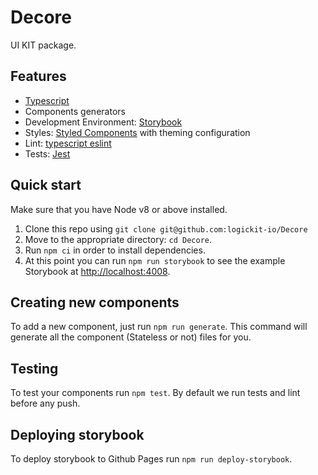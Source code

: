 # Decore

UI KIT package.

## Features

- [Typescript](https://www.typescriptlang.org)
- Components generators
- Development Environment: [Storybook](https://storybook.js.org/)
- Styles: [Styled Components](https://www.styled-components.com/) with theming configuration
- Lint: [typescript eslint](https://github.com/typescript-eslint/typescript-eslint)
- Tests: [Jest](https://jestjs.io/)

## Quick start

Make sure that you have Node v8 or above installed.

1. Clone this repo using `git clone git@github.com:logickit-io/Decore`
2. Move to the appropriate directory: `cd Decore`.
3. Run `npm ci` in order to install dependencies.
4. At this point you can run `npm run storybook` to see the example Storybook at [http://localhost:4008](http://localhost:4008).

## Creating new components

To add a new component, just run `npm run generate`. This command will generate all the component (Stateless or not) files for you.

## Testing

To test your components run `npm test`.
By default we run tests and lint before any push.

## Deploying storybook

To deploy storybook to Github Pages run `npm run deploy-storybook`.
